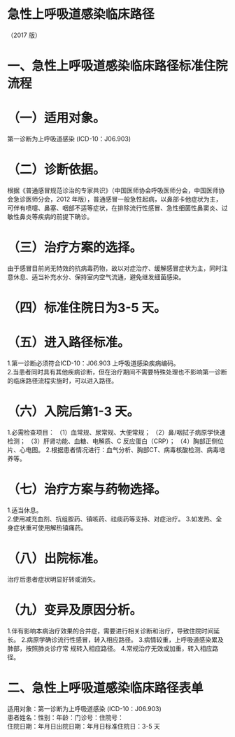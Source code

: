 # 急性上呼吸道感染临床路径  
（2017 版）  
# 一、急性上呼吸道感染临床路径标准住院流程  
# （一）适用对象。  
第一诊断为上呼吸道感染 (ICD-10：J06.903)  
# （二）诊断依据。  
根据《普通感冒规范诊治的专家共识》（中国医师协会呼吸医师分会，中国医师协会急诊医师分会，2012 年版），普通感冒一般急性起病，以鼻部卡他症状为主，可伴有喷嚏、鼻塞、咽部不适等症状，在排除流行性感冒、急性细菌性鼻窦炎、过敏性鼻炎等疾病的前提下确诊。  
# （三）治疗方案的选择。  
由于感冒目前尚无特效的抗病毒药物，故以对症治疗、缓解感冒症状为主，同时注意休息、适当补充水分、保持室内空气流通，避免继发细菌感染。  
# （四）标准住院日为3-5 天。  
# （五）进入路径标准。  
1.第一诊断必须符合ICD-10：J06.903 上呼吸道感染疾病编码。  
2.当患者同时具有其他疾病诊断，但在治疗期间不需要特殊处理也不影响第一诊断的临床路径流程实施时，可以进入路径。  
# （六）入院后第1-3 天。  
1.必需检查项目： （1）血常规、尿常规、大便常规； （2）鼻/咽拭子病原学快速检测； （3）肝肾功能、血糖、电解质、C 反应蛋白（CRP）； （4）胸部正侧位片、心电图。 2.根据患者情况进行：血气分析、胸部CT、病毒核酸检测、病毒培养等。  
# （七）治疗方案与药物选择。  
1.适当休息。  
2.使用减充血剂、抗组胺药、镇咳药、祛痰药等支持、对症治疗。 3.如发热、全身症状重可使用解热镇痛药。  
# （八）出院标准。  
治疗后患者症状明显好转或消失。  
# （九）变异及原因分析。  
1.伴有影响本病治疗效果的合并症，需要进行相关诊断和治疗，导致住院时间延长。 2.病原学确诊流行性感冒，转入相应路径。 3.病情较重，上呼吸道感染累及肺部，按照肺炎诊疗常 规转入相应路径。 4.常规治疗无效或加重，转入相应路径。  
# 二、急性上呼吸道感染临床路径表单  
适用对象：第一诊断为上呼吸道感染 (ICD-10：J06.903)  
患者姓名：性别：年龄：门诊号：住院号：  
住院日期：年月日出院日期：年月日标准住院日：3-5 天  
